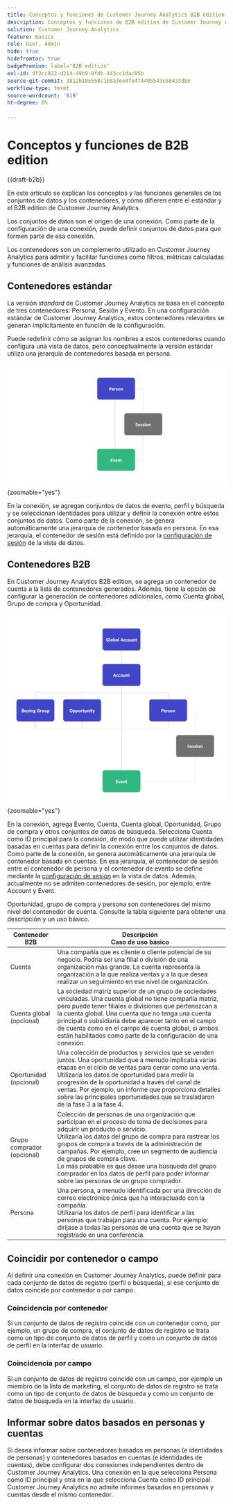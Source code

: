 ```yaml
---
title: Conceptos y funciones de Customer Journey Analytics B2B edition
description: Conceptos y funciones de B2B edition de Customer Journey Analytics.
solution: Customer Journey Analytics
feature: Basics
role: User, Admin
hide: true
hidefromtoc: true
badgePremium: label="B2B edition"
exl-id: df2cc922-d214-49b9-8fdb-443cc1dac05b
source-git-commit: 3812b10e558c1b8a3ee4fe474405543c68433d8e
workflow-type: tm+mt
source-wordcount: '819'
ht-degree: 0%

---
```


# Conceptos y funciones de B2B edition

{{draft-b2b}}

En este artículo se explican los conceptos y las funciones generales de los conjuntos de datos y los contenedores, y cómo difieren entre el estándar y el B2B edition de Customer Journey Analytics.

Los conjuntos de datos son el origen de una conexión. Como parte de la configuración de una conexión, puede definir conjuntos de datos para que formen parte de esa conexión.

Los contenedores son un complemento utilizado en Customer Journey Analytics para admitir y facilitar funciones como filtros, métricas calculadas y funciones de análisis avanzadas.




## Contenedores estándar

La versión *standard* de Customer Journey Analytics se basa en el concepto de tres contenedores: Persona, Sesión y Evento. En una configuración estándar de Customer Journey Analytics, estos contenedores relevantes se generan implícitamente en función de la configuración.

Puede redefinir cómo se asignan los nombres a estos contenedores cuando configura una vista de datos, pero conceptualmente la versión estándar utiliza una jerarquía de contenedores basada en persona.

![B2C](assets/b2c-containers.svg){zoomable="yes"}

En la conexión, se agregan conjuntos de datos de evento, perfil y búsqueda y se seleccionan identidades para utilizar y definir la conexión entre estos conjuntos de datos. Como parte de la conexión, se genera automáticamente una jerarquía de contenedor basada en persona. En esa jerarquía, el contenedor de sesión está definido por la [configuración de sesión](/help/data-views/session-settings.md) de la vista de datos.


## Contenedores B2B

En Customer Journey Analytics B2B edition, se agrega un contenedor de cuenta a la lista de contenedores generados.  Además, tiene la opción de configurar la generación de contenedores adicionales, como Cuenta global, Grupo de compra y Oportunidad.

![B2B](assets/b2b-containers.svg){zoomable="yes"}

En la conexión, agrega Evento, Cuenta, Cuenta global, Oportunidad, Grupo de compra y otros conjuntos de datos de búsqueda. Selecciona Cuenta como ID principal para la conexión, de modo que puede utilizar identidades basadas en cuentas para definir la conexión entre los conjuntos de datos. Como parte de la conexión, se genera automáticamente una jerarquía de contenedor basada en cuentas. En esa jerarquía, el contenedor de sesión entre el contenedor de persona y el contenedor de evento se define mediante la [configuración de sesión](/help/data-views/session-settings.md) en la vista de datos. Además, actualmente no se admiten contenedores de sesión, por ejemplo, entre Account y Event.

Oportunidad, grupo de compra y persona son contenedores del mismo nivel del contenedor de cuenta. Consulte la tabla siguiente para obtener una descripción y un uso básico.

| Contenedor B2B | Descripción<br/>Caso de uso básico |
|---|---|
| Cuenta | Una compañía que es cliente o cliente potencial de su negocio. Podría ser una filial o división de una organización más grande. La cuenta representa la organización a la que realiza ventas y a la que desea realizar un seguimiento en ese nivel de organización. |
| Cuenta global (opcional) | La sociedad matriz superior de un grupo de sociedades vinculadas. Una cuenta global no tiene compañía matriz, pero puede tener filiales o divisiones que pertenezcan a la cuenta global. Una cuenta que no tenga una cuenta principal o subsidiaria debe aparecer tanto en el campo de cuenta como en el campo de cuenta global, si ambos están habilitados como parte de la configuración de una conexión. |
| Oportunidad (opcional) | Una colección de productos y servicios que se venden juntos. Una oportunidad que a menudo implicaba varias etapas en el ciclo de ventas para cerrar como una venta.<br>Utilizaría los datos de oportunidad para medir la progresión de la oportunidad a través del canal de ventas. Por ejemplo, un informe que proporciona detalles sobre las principales oportunidades que se trasladaron de la fase 3 a la fase 4. |
| Grupo comprador (opcional) | Colección de personas de una organización que participan en el proceso de toma de decisiones para adquirir un producto o servicio. <br/>Utilizaría los datos del grupo de compra para rastrear los grupos de compra a través de la administración de campañas. Por ejemplo, cree un segmento de audiencia de grupos de compra clave.<br/> Lo más probable es que desee una búsqueda del grupo comprador en los datos de perfil para poder informar sobre las personas de un grupo comprador. |
| Persona | Una persona, a menudo identificada por una dirección de correo electrónico única que ha interactuado con la compañía. <br/>Utilizaría los datos de perfil para identificar a las personas que trabajan para una cuenta. Por ejemplo: diríjase a todas las personas de una cuenta que se hayan registrado en una conferencia. |


## Coincidir por contenedor o campo

Al definir una conexión en Customer Journey Analytics, puede definir para cada conjunto de datos de registro (perfil o búsqueda), si ese conjunto de datos coincide por contenedor o por campo.

### Coincidencia por contenedor

Si un conjunto de datos de registro coincide con un contenedor como, por ejemplo, un grupo de compra, el conjunto de datos de registro se trata como un tipo de conjunto de datos de perfil y como un conjunto de datos de perfil en la interfaz de usuario.

### Coincidencia por campo

Si un conjunto de datos de registro coincide con un campo, por ejemplo un miembro de la lista de marketing, el conjunto de datos de registro se trata como un tipo de conjunto de datos de búsqueda y como un conjunto de datos de búsqueda en la interfaz de usuario.



## Informar sobre datos basados en personas y cuentas

Si desea informar sobre contenedores basados en personas (e identidades de personas) y contenedores basados en cuentas (e identidades de cuentas), debe configurar dos conexiones independientes dentro de Customer Journey Analytics. Una conexión en la que selecciona Persona como ID principal y otra en la que selecciona Cuenta como ID principal. Customer Journey Analytics no admite informes basados en personas y cuentas desde el mismo contenedor.
